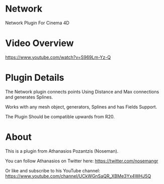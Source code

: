 # Network
Network Plugin For Cinema 4D

# Video Overview
https://www.youtube.com/watch?v=S969Lm-Yz-Q

# Plugin Details
The Network plugin connects points Using Distance and Max connections and generates Splines.

Works with any mesh object, generators, Splines and has Fields Support.

The Plugin Should be compatible upwards from R20.

# About
This is a plugin from Athanasios Pozantzis (Noseman).

You can follow Athanasios on Twitter here: https://twitter.com/nosemangr

Or like and subscribe to his YouTube channel: https://www.youtube.com/channel/UCkWGnSaQR_XBMe3Yx4WHJ5Q